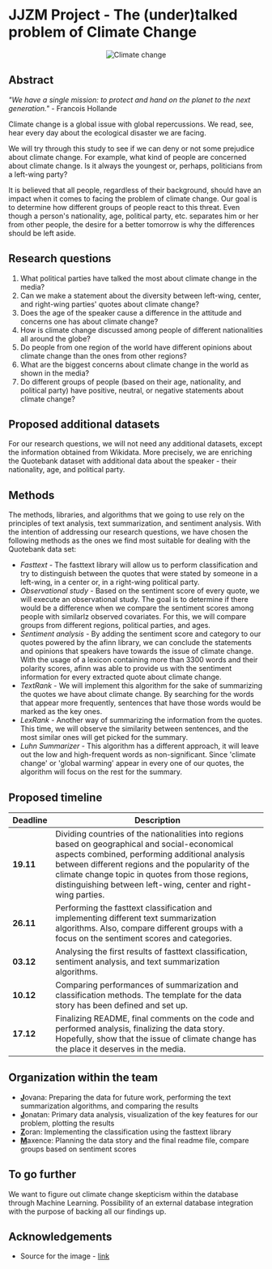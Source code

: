 # JJZM Project - The (under)talked problem of Climate Change

<p align="center">
  <img src="https://www.itu.int/en/mediacentre/backgrounders/PublishingImages/climate-change-backgrounder.jpg" alt="Climate change"/>
</p>

## Abstract

*"We have a single mission: to protect and hand on the planet to the next generation."* - Francois Hollande

Climate change is a global issue with global repercussions. We read, see, hear every day about the ecological disaster we are facing.

We will try through this study to see if we can deny or not some prejudice about climate change. For example, what kind of people are concerned about climate change. Is it always the youngest or, perhaps, politicians from a left-wing party? 

It is believed that all people, regardless of their background, should have an impact when it comes to facing the problem of climate change. Our goal is to determine how different groups of people react to this threat. Even though a person's nationality, age, political party, etc. separates him or her from other people, the desire for a better tomorrow is why the differences should be left aside.

## Research questions

1. What political parties have talked the most about climate change in the media?
2. Can we make a statement about the diversity between left-wing, center, and right-wing parties' quotes about climate change?
3. Does the age of the speaker cause a difference in the attitude and concerns one has about climate change?
4. How is climate change discussed among people of different nationalities all around the globe?
5. Do people from one region of the world have different opinions about climate change than the ones from other regions?
6. What are the biggest concerns about climate change in the world as shown in the media?
7. Do different groups of people (based on their age, nationality, and political party) have positive, neutral, or negative statements about climate change?

## Proposed additional datasets

For our research questions, we will not need any additional datasets, except the information obtained from Wikidata. More precisely, we are enriching the Quotebank dataset with additional data about the speaker - their nationality, age, and political party.

## Methods

The methods, libraries, and algorithms that we going to use rely on the principles of text analysis, text summarization, and sentiment analysis. With the intention of addressing our research questions, we have chosen the following methods as the ones we find most suitable for dealing with the Quotebank data set:

- *Fasttext* - The fasttext library will allow us to perform classification and try to distinguish between the quotes that were stated by someone in a left-wing, in a center or, in a right-wing political party.
- *Observational study* - Based on the sentiment score of every quote, we will execute an observational study. The goal is to determine if there would be a difference when we compare the sentiment scores among people with similarlz observed covariates. For this, we will compare groups from different regions, political parties, and ages.
- *Sentiment analysis* - By adding the sentiment score and category to our quotes powered by the afinn library, we can conclude the statements and opinions that speakers have towards the issue of climate change. With the usage of a lexicon containing more than 3300 words and their polarity scores, afinn was able to provide us with the sentiment information for every extracted quote about climate change.
- *TextRank* - We will implement this algorithm for the sake of summarizing the quotes we have about climate change. By searching for the words that appear more frequently, sentences that have those words would be marked as the key ones.
- *LexRank* - Another way of summarizing the information from the quotes. This time, we will observe the similarity between sentences, and the most similar ones will get picked for the summary.
- *Luhn Summarizer* - This algorithm has a different approach, it will leave out the low and high-frequent words as non-significant. Since 'climate change' or 'global warming' appear in every one of our quotes, the algorithm will focus on the rest for the summary.

## Proposed timeline

| Deadline | Description                                                                                                                                                                                                                                                                                                  |
|----------|--------------------------------------------------------------------------------------------------------------------------------------------------------------------------------------------------------------------------------------------------------------------------------------------------------------|
| **19.11**    | Dividing countries of the nationalities into regions based on geographical and social-economical aspects combined, performing additional analysis between different regions and the popularity of the climate change topic in quotes from those regions, distinguishing between left-wing, center and right-wing parties. |
| **26.11**    | Performing the fasttext classification and implementing different text summarization algorithms. Also, compare different groups with a focus on the sentiment scores and categories.                                                                                                                                                                                                                                                                           |
| **03.12**    | Analysing the first results of fasttext classification, sentiment analysis, and text summarization algorithms.                                                                                                                                                                                                                     |
| **10.12**    | Comparing performances of summarization and classification methods. The template for the data story has been defined and set up.                                                                                                                                                                                                                                           |
| **17.12**    | Finalizing README, final comments on the code and performed analysis, finalizing the data story. Hopefully, show that the issue of climate change has the place it deserves in the media.                                                                                                                                                                                                          |

## Organization within the team

- <ins>**J**</ins>ovana: Preparing the data for future work, performing the text summarization algorithms, and comparing the results
- <ins>**J**</ins>onatan: Primary data analysis, visualization of the key features for our problem, plotting the results
- <ins>**Z**</ins>oran: Implementing the classification using the fasttext library
- <ins>**M**</ins>axence: Planning the data story and the final readme file, compare groups based on sentiment scores

## To go further

We want to figure out climate change skepticism within the database through Machine Learning. Possibility of an external database integration with the purpose of backing all our findings up.

## Acknowledgements

- Source for the image - [link](https://www.itu.int/en/mediacentre/backgrounders/Pages/climate-change.aspx)
